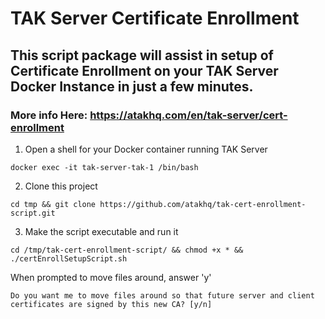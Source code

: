 # TAK Server Certificate Enrollment
## This script package will assist in setup of Certificate Enrollment on your TAK Server Docker Instance in just a few minutes.
### More info Here: https://atakhq.com/en/tak-server/cert-enrollment

1. Open a shell for your Docker container running TAK Server

`docker exec -it tak-server-tak-1 /bin/bash`


2. Clone this project

`cd tmp && git clone https://github.com/atakhq/tak-cert-enrollment-script.git`


3. Make the script executable and run it

`cd /tmp/tak-cert-enrollment-script/ && chmod +x * && ./certEnrollSetupScript.sh`


When prompted to move files around, answer 'y'

`Do you want me to move files around so that future server and client certificates are signed by this new CA? [y/n]`
